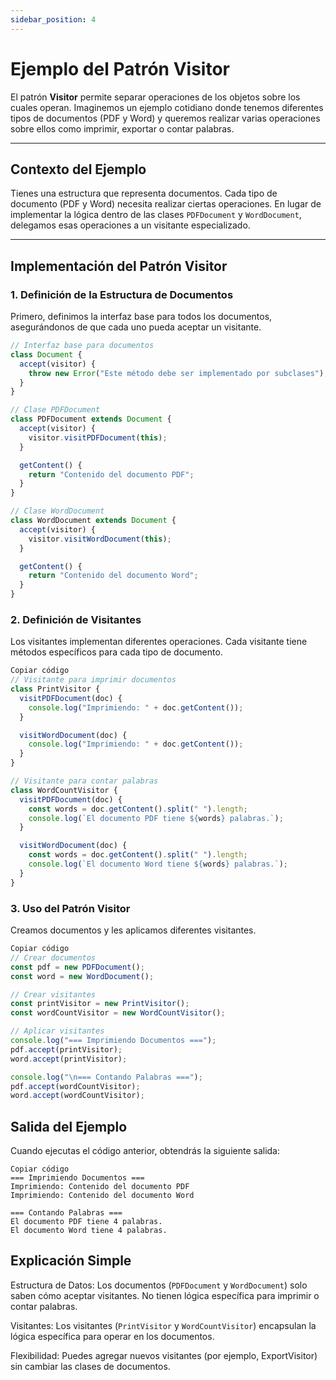 ```yaml
---
sidebar_position: 4
---
```


# Ejemplo del Patrón Visitor

El patrón **Visitor** permite separar operaciones de los objetos sobre los cuales operan. Imaginemos un ejemplo cotidiano donde tenemos diferentes tipos de documentos (PDF y Word) y queremos realizar varias operaciones sobre ellos como imprimir, exportar o contar palabras.

---

## **Contexto del Ejemplo**

Tienes una estructura que representa documentos. Cada tipo de documento (PDF y Word) necesita realizar ciertas operaciones. En lugar de implementar la lógica dentro de las clases `PDFDocument` y `WordDocument`, delegamos esas operaciones a un visitante especializado.

---

## **Implementación del Patrón Visitor**

### 1. **Definición de la Estructura de Documentos**

Primero, definimos la interfaz base para todos los documentos, asegurándonos de que cada uno pueda aceptar un visitante.

```javascript
// Interfaz base para documentos
class Document {
  accept(visitor) {
    throw new Error("Este método debe ser implementado por subclases");
  }
}

// Clase PDFDocument
class PDFDocument extends Document {
  accept(visitor) {
    visitor.visitPDFDocument(this);
  }

  getContent() {
    return "Contenido del documento PDF";
  }
}

// Clase WordDocument
class WordDocument extends Document {
  accept(visitor) {
    visitor.visitWordDocument(this);
  }

  getContent() {
    return "Contenido del documento Word";
  }
}
```
### 2. Definición de Visitantes
Los visitantes implementan diferentes operaciones. Cada visitante tiene métodos específicos para cada tipo de documento.

```javascript
Copiar código
// Visitante para imprimir documentos
class PrintVisitor {
  visitPDFDocument(doc) {
    console.log("Imprimiendo: " + doc.getContent());
  }

  visitWordDocument(doc) {
    console.log("Imprimiendo: " + doc.getContent());
  }
}

// Visitante para contar palabras
class WordCountVisitor {
  visitPDFDocument(doc) {
    const words = doc.getContent().split(" ").length;
    console.log(`El documento PDF tiene ${words} palabras.`);
  }

  visitWordDocument(doc) {
    const words = doc.getContent().split(" ").length;
    console.log(`El documento Word tiene ${words} palabras.`);
  }
}
```
### 3. Uso del Patrón Visitor
Creamos documentos y les aplicamos diferentes visitantes.

```javascript
Copiar código
// Crear documentos
const pdf = new PDFDocument();
const word = new WordDocument();

// Crear visitantes
const printVisitor = new PrintVisitor();
const wordCountVisitor = new WordCountVisitor();

// Aplicar visitantes
console.log("=== Imprimiendo Documentos ===");
pdf.accept(printVisitor);
word.accept(printVisitor);

console.log("\n=== Contando Palabras ===");
pdf.accept(wordCountVisitor);
word.accept(wordCountVisitor);
```
## Salida del Ejemplo
Cuando ejecutas el código anterior, obtendrás la siguiente salida:

```   
Copiar código
=== Imprimiendo Documentos ===
Imprimiendo: Contenido del documento PDF
Imprimiendo: Contenido del documento Word

=== Contando Palabras ===
El documento PDF tiene 4 palabras.
El documento Word tiene 4 palabras.
```

## Explicación Simple
Estructura de Datos: Los documentos (`PDFDocument` y `WordDocument`) solo saben cómo aceptar visitantes. No tienen lógica específica para imprimir o contar palabras.

Visitantes: Los visitantes (`PrintVisitor` y `WordCountVisitor`) encapsulan la lógica específica para operar en los documentos.

Flexibilidad: Puedes agregar nuevos visitantes (por ejemplo, ExportVisitor) sin cambiar las clases de documentos.